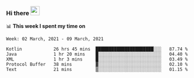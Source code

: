 ### Hi there <a href="https://www.gautamkrishnar.com/"><img src="https://media.giphy.com/media/hvRJCLFzcasrR4ia7z/giphy.gif" width="25px"></a>

📊 **This week I spent my time on**

<!--START_SECTION:waka-->
```text
Week: 02 March, 2021 - 09 March, 2021

Kotlin            26 hrs 45 mins  ██████████████████████░░░   87.74 % 
Java              1 hr 20 mins    █░░░░░░░░░░░░░░░░░░░░░░░░   04.40 % 
XML               1 hr 3 mins     █░░░░░░░░░░░░░░░░░░░░░░░░   03.49 % 
Protocol Buffer   38 mins         ▓░░░░░░░░░░░░░░░░░░░░░░░░   02.10 % 
Text              21 mins         ▒░░░░░░░░░░░░░░░░░░░░░░░░   01.15 % 
```
<!--END_SECTION:waka-->
